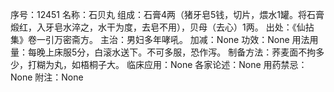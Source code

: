 序号：12451
名称：石贝丸
组成：石膏4两（猪牙皂5钱，切片，煨水1罐。将石膏煅红，入牙皂水淬之，水干为度，去皂不用），贝母（去心）1两。
出处：《仙拈集》卷一引万密斋方。
主治：男妇多年哮吼。
加减：None
功效：None
用法用量：每晚上床服5分，白滚水送下。不可多服，恐作泻。
制备方法：荞麦面不拘多少，打糊为丸，如梧桐子大。
临床应用：None
各家论述：None
用药禁忌：None
附注：None
